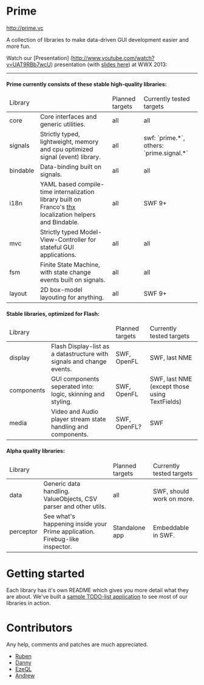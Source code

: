 # Prime

http://prime.vc

A collection of libraries to make data-driven GUI development easier and more fun.

Watch our [Presentation] (http://www.youtube.com/watch?v=UAT9RBb7wcU) presentation (with [slides here](http://wwx-2013.prime.vc)) at WWX 2013:

***

#### Prime currently consists of these stable high-quality libraries:

<table>
 <thead><td colspan="2">Library</td> <td>Planned targets</td> <td>Currently tested targets</td></thead>
 <tr>  <td>core</td>      <td>Core interfaces and generic utilities.</td>
                           <td>all</td>  <td>all</td> </tr>
 <tr>  <td>signals</td>   <td>Strictly typed, lightweight, memory and cpu optimized signal (event) library.</td>
                           <td>all</td>  <td>swf: `prime.*`, others: `prime.signal.*`</td> </tr>
 <tr>  <td>bindable</td>  <td>Data-binding built on signals.</td>
                           <td>all</td>  <td>all</td> </tr>
 <tr>  <td>i18n</td>      <td>YAML based compile-time internalization library built on Franco's <a href="http://github.com/fponticelli/thx">thx</a> localization helpers and Bindable.</td>
                           <td>all</td>  <td>SWF 9+</td> </tr>
 <tr>  <td>mvc</td>       <td>Strictly typed Model-View-Controller for stateful GUI applications.</td>
                           <td>all</td>  <td>all</td> </tr>
 <tr>  <td>fsm</td>       <td>Finite State Machine, with state change events built on signals.</td>
                           <td>all</td>  <td>all</td> </tr>
 <tr>  <td>layout</td>    <td>2D box-model layouting for anything.</td>
                           <td>all</td>  <td>SWF 9+</td> </tr>
</table>


#### Stable libraries, optimized for Flash:

<table>
 <thead><td colspan="2">Library</td> <td>Planned targets</td> <td>Currently tested targets</td></thead>
 <tr>  <td>display</td>    <td>Flash Display-list as a datastructure with signals and change events.</td>
                            <td>SWF, OpenFL</td>  <td>SWF, last NME</td> </tr>
 <tr>  <td>components</td> <td>GUI components seperated into: logic, skinning and styling.</td>
                            <td>SWF, OpenFL</td>  <td>SWF, last NME (except those using TextFields)</td> </tr>
 <tr>  <td>media</td>      <td>Video and Audio player stream state handling and components.</td>
                            <td>SWF, OpenFL?</td> <td>SWF</td> </tr>
</table>


#### Alpha quality libraries:

<table>
 <thead><td colspan="2">Library</td> <td>Planned targets</td> <td>Currently tested targets</td></thead>
 <tr>  <td>data</td>       <td>Generic data handling. ValueObjects, CSV parser and other utils.</td>
                            <td>all</td>  <td>SWF, should work on more.</td> </tr>
 <tr>  <td>perceptor</td>  <td>See what's happening inside your Prime application. Firebug-like inspector.</td>
                            <td>Standalone app</td>  <td>Embeddable in SWF.</td> </tr>
</table>


# Getting started

Each library has it's own README which gives you more detail what they are about.
We've built a [sample TODO-list application](http://github.com/touch/Prime-Todo) to see most of our libraries in action.


# Contributors

Any help, comments and patches are much appreciated.


* [Ruben](https://github.com/freakinruben)
* [Danny](https://github.com/vizanto)
* [EzeQL](https://github.com/ezeql)
* [Andrew](https://github.com/apahuru)
